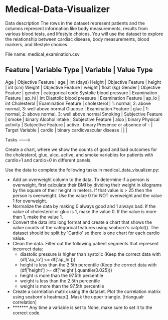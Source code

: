 # Medical-Data-Visualizer

Data description
The rows in the dataset represent patients and the columns represent information like body measurements, results from various blood tests, and lifestyle choices. You will use the dataset to explore the relationship between cardiac disease, body measurements, blood markers, and lifestyle choices.

File name: medical_examination.csv

Feature	                  |  Variable Type	     |   Variable	  |          Value Type
------------------------------------------------------------------------------------------------------------------------------
Age	                      |  Objective Feature	 |   age	      |             int (days)
Height	                  |  Objective Feature	 |   height	      |         int (cm)
Weight	                  |  Objective Feature	 |   weight	      |         float (kg)
Gender	                  |  Objective Feature	 |   gender	      |         categorical code
Systolic blood pressure	  |  Examination Feature |	 ap_hi	      |         int
Diastolic blood pressure  |	 Examination Feature |	 ap_lo	      |         int
Cholesterol	              |  Examination Feature |	 cholesterol  |         1: normal, 2: above normal, 3: well above normal
Glucose	                  |  Examination Feature |	 gluc	      |         1: normal, 2: above normal, 3: well above normal
Smoking	                  |  Subjective Feature	 |   smoke	      |         binary
Alcohol intake	          |  Subjective Feature	 |   alco	      |         binary
Physical activity	      |  Subjective Feature	 |   active	      |         binary
Presence or absence of -  |  Target Variable	 |   cardio	      |         binary
cardiovascular disease	  |                      |                | 

Tasks --->

Create a chart, where we show the counts of good and bad outcomes for the cholesterol, gluc, alco, active, and smoke variables for patients with cardio=1 and cardio=0 in different panels.

Use the data to complete the following tasks in medical_data_visualizer.py:

* Add an overweight column to the data. To determine if a person is overweight, first calculate their BMI by dividing their weight in kilograms by the square of their height in meters. If that value is > 25 then the person is         overweight. Use the value 0 for NOT overweight and the value 1 for overweight.
* Normalize the data by making 0 always good and 1 always bad. If the value of cholesterol or gluc is 1, make the value 0. If the value is more than 1, make the value 1.
* Convert the data into long format and create a chart that shows the value counts of the categorical features using seaborn's catplot(). The dataset should be split by 'Cardio' so there is one chart for each cardio value.
* Clean the data. Filter out the following patient segments that represent incorrect data:
    * diastolic pressure is higher than systolic (Keep the correct data with (df['ap_lo'] <= df['ap_hi']))
    * height is less than the 2.5th percentile (Keep the correct data with (df['height'] >= df['height'].quantile(0.025)))
    * height is more than the 97.5th percentile
    * weight is less than the 2.5th percentile
    * weight is more than the 97.5th percentile
* Create a correlation matrix using the dataset. Plot the correlation matrix using seaborn's heatmap(). Mask the upper triangle. [triangualr correlation]
* ******* Any time a variable is set to None, make sure to set it to the correct code.
